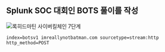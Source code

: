 ## Splunk SOC 대회인 BOTS 풀이를 작성

![록히드마틴 사이버킬체인 7단계]({{site.baseurl}}/cyberkillchain.jpg)

```
index=botsv1 imreallynotbatman.com sourcetype=stream:http http_method=POST
```